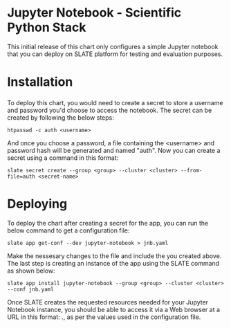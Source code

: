 # Jupyter Notebook - Scientific Python Stack

This initial release of this chart only configures a simple Jupyter notebook that you can deploy on SLATE platform for testing and evaluation purposes.

# Installation

### 
To deploy this chart, you would need to create a secret to store a username and password you'd choose to access the notebook. The secret can be created by following the below steps:

	htpasswd -c auth <username>
	
And once you choose a password, a file containing the &lt;username&gt; and password hash will be generated and named "auth".
Now you can create a secret using a command in this format: 
	
	slate secret create --group <group> --cluster <cluster> --from-file=auth <secret-name>

# Deploying
To deploy the chart after creating a secret for the app, you can run the below command to get a configuration file:  

	slate app get-conf --dev jupyter-notebook > jnb.yaml
	
Make the nessesary changes to the file and include the <secret-name> you created above. The last step is creating an instance of the app using the SLATE command as shown below: 

	slate app install jupyter-notebook --group <group> --cluster <cluster> --conf jnb.yaml
	
Once SLATE creates the requested resources needed for your Jupyter Notebook instance, you should be able to access it via a Web browser at a URL in this format: <sub-domain>.<DNS-Name-of-the-Cluster>, as per the values used in the configuration file. 
